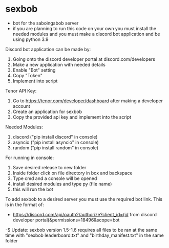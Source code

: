 # sexbob
- bot for the saboingabob server 
- if you are planning to run this code on your own you must install the needed modules and you must make a discord bot application and be using python 3.9

Discord bot application can be made by:
1. Going onto the discord developer portal at discord.com/developers
2. Make a new application with needed details
3. Enable "Bot" setting
4. Copy "Token"
5. Implement into script

Tenor API Key:
1. Go to https://tenor.com/developer/dashboard after making a developer account
2. Create an application for sexbob
3. Copy the provided api key and implement into the script

Needed Modules: 
1. discord ("pip install discord" in console)
2. asyncio ("pip install asyncio" in console)
3. random ("pip install random" in console)


For running in console:
1. Save desired release to new folder
2. Inside folder click on file directory in box and backspace
3. Type cmd and a console will be opened
4. install desired modules and type py (file name)
5. this will run the bot

To add sexbob to a desired server you must use the required bot link. This is in the format of:
- https://discord.com/api/oauth2/authorize?client_id=(id from discord developer portal)&permissions=18496&scope=bot

-$ Update: sexbob version 1.5-1.6 requires all files to be ran at the same time with "sexbob leaderboard.txt" and "birthday_manifest.txt" in the same folder
